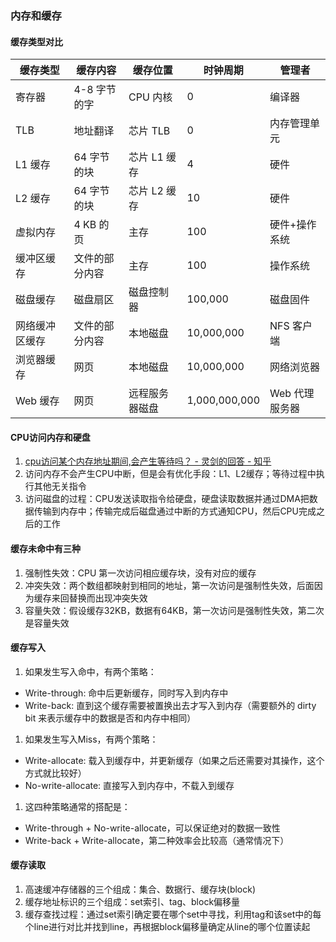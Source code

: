 ### 内存和缓存

#### 缓存类型对比
|缓存类型	|缓存内容	|缓存位置	|时钟周期	|管理者 |
|----|----|----|----|----|
|寄存器	      |4-8 字节的字	|CPU 内核	  |0	|编译器 |
|TLB	        |地址翻译	      |芯片 TLB	|0	|内存管理单元|
|L1 缓存	    |64 字节的块	  |芯片 L1 缓存|4	|硬件|
|L2 缓存	    |64 字节的块	  |芯片 L2 缓存|10|硬件|
|虚拟内存	     |4 KB 的页	    |主存	      |100|硬件+操作系统|
|缓冲区缓存    |文件的部分内容 |主存	     |100|操作系统|
|磁盘缓存	     |磁盘扇区	    |磁盘控制器	 |100,000	|磁盘固件|
|网络缓冲区缓存 |文件的部分内容|本地磁盘	  |10,000,000|NFS 客户端|
|浏览器缓存	   |网页	        |本地磁盘	   |10,000,000|网络浏览器|
|Web 缓存	    |网页	         |远程服务器磁盘|1,000,000,000|Web 代理服务器|

#### CPU访问内存和硬盘
1. [cpu访问某个内存地址期间,会产生等待吗？ - 灵剑的回答 - 知乎](https://www.zhihu.com/question/48254983/answer/109902210)
1. 访问内存不会产生CPU中断，但是会有优化手段：L1、L2缓存；等待过程中执行其他无关指令
1. 访问磁盘的过程：CPU发送读取指令给硬盘，硬盘读取数据并通过DMA把数据传输到内存中；传输完成后磁盘通过中断的方式通知CPU，然后CPU完成之后的工作

#### 缓存未命中有三种
1. 强制性失效：CPU 第一次访问相应缓存块，没有对应的缓存
1. 冲突失效：两个数组都映射到相同的地址，第一次访问是强制性失效，后面因为缓存来回替换而出现冲突失效
1. 容量失效：假设缓存32KB，数据有64KB，第一次访问是强制性失效，第二次是容量失效

#### 缓存写入
1. 如果发生写入命中，有两个策略：
  * Write-through: 命中后更新缓存，同时写入到内存中
  * Write-back: 直到这个缓存需要被置换出去才写入到内存（需要额外的 dirty bit 来表示缓存中的数据是否和内存中相同）
1. 如果发生写入Miss，有两个策略：
  * Write-allocate: 载入到缓存中，并更新缓存（如果之后还需要对其操作，这个方式就比较好）
  * No-write-allocate: 直接写入到内存中，不载入到缓存
1. 这四种策略通常的搭配是：
  * Write-through + No-write-allocate，可以保证绝对的数据一致性
  * Write-back + Write-allocate，第二种效率会比较高（通常情况下）

#### 缓存读取
1. 高速缓冲存储器的三个组成：集合、数据行、缓存块(block)
1. 缓存地址标识的三个组成：set索引、tag、block偏移量
1. 缓存查找过程：通过set索引确定要在哪个set中寻找，利用tag和该set中的每个line进行对比并找到line，再根据block偏移量确定从line的哪个位置读起

